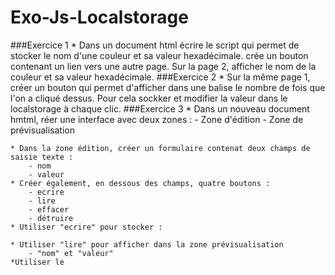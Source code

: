 # Exo-Js-Localstorage

###Exercice 1
    * Dans un document html écrire le script qui permet de stocker le nom d'une couleur 
      et sa valeur hexadécimale.
     crée un bouton contenant un lien vers une autre page.
     Sur la page 2, afficher le nom de la couleur et sa valeur hexadécimale.
###Exercice 2
    * Sur la même page 1, créer un bouton qui permet d'afficher dans une balise
      le nombre de fois que l'on a cliqué dessus. 
      Pour cela sockker et modifier la valeur dans le localstorage à chaque clic.
###Exercice 3
    * Dans un nouveau document hmtml, réer une interface avec deux zones : 
        - Zone d'édition 
        - Zone de prévisualisation
        
    * Dans la zone édition, créer un formulaire contenat deux champs de saisie texte :
        - nom
        - valeur
    * Créer également, en dessous des champs, quatre boutons :
        - ecrire
        - lire 
        - effacer
        - détruire
    * Utiliser "ecrire" pour stocker :
        
    * Utiliser "lire" pour afficher dans la zone prévisualisation
        - "nom" et "valeur"
    *Utiliser le 
    